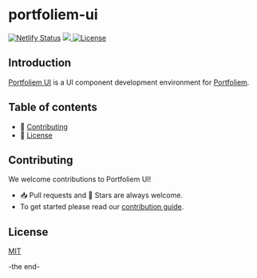# portfoliem-ui

[![Netlify Status](https://api.netlify.com/api/v1/badges/05d449ff-37e1-49b8-b04a-22dd2b8595e3/deploy-status)](https://app.netlify.com/sites/portfoliem-ui/deploys)
<a href="https://www.figma.com/file/LvHJEofmAi22VTji4MVEWy/Portfoliem?node-id=0%3A1">
    <img src="https://img.shields.io/badge/Figma-Portfoliem-red?style=flat&logo=figma">
</a>
<a href="https://github.com/portfoliem/portfoliem-ui/blob/master/LICENSE">
    <img src="https://img.shields.io/badge/license-MIT-green?style=flat" alt="License" />
</a>

## Introduction
[Portfoliem UI](https://portfoliem-ui.netlify.app/) is a UI component development environment for [Portfoliem](https://github.com/portfoliem/portfoliem).

## Table of contents
- 👏 [Contributing](#contributing)
- 📝 [License](#license)

## Contributing
We welcome contributions to Portfoliem UI!
- 📥 Pull requests and 🌟 Stars are always welcome.
- To get started please read our [contribution guide](CONTRIBUTING.md).

## License
[MIT](https://github.com/portfoliem/portfoliem-ui/blob/master/LICENSE)

-the end-
